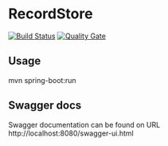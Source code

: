 # RecordStore

[![Build Status](https://travis-ci.org/ferzerkerx/recordstore.svg?branch=master)](https://travis-ci.org/ferzerkerx/recordstore)
[![Quality Gate](https://sonarcloud.io/api/project_badges/measure?project=com.ferzerkerx%3Arecordstore-webapp&metric=alert_status)](https://sonarcloud.io/dashboard/index/com.ferzerkerx%3Arecordstore-webapp)

## Usage
mvn spring-boot:run

## Swagger docs
Swagger documentation can be found on URL http://localhost:8080/swagger-ui.html